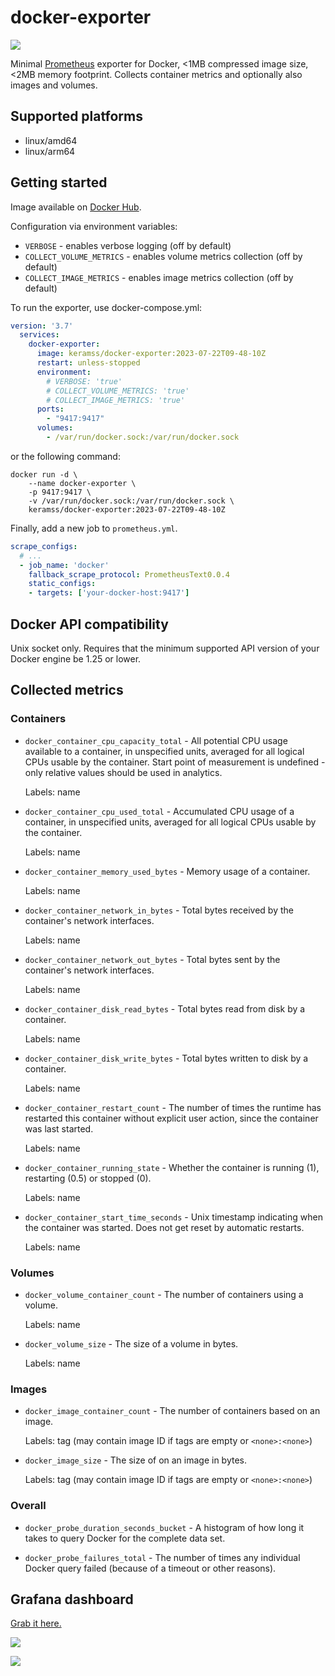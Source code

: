 # docker-exporter

 [![](https://img.shields.io/docker/image-size/keramss/docker-exporter)](https://hub.docker.com/r/keramss/docker-exporter)

Minimal [Prometheus](https://github.com/prometheus/prometheus) exporter for Docker, <1MB compressed image size, <2MB memory footprint. Collects container metrics and optionally also images and volumes.

## Supported platforms

- linux/amd64
- linux/arm64

## Getting started

Image available on [Docker Hub](https://hub.docker.com/r/keramss/docker-exporter).

Configuration via environment variables:
- `VERBOSE` - enables verbose logging (off by default)
- `COLLECT_VOLUME_METRICS` - enables volume metrics collection (off by default)
- `COLLECT_IMAGE_METRICS` - enables image metrics collection (off by default)

To run the exporter, use docker-compose.yml:

```yml
version: '3.7'
  services:
    docker-exporter:
      image: keramss/docker-exporter:2023-07-22T09-48-10Z
      restart: unless-stopped
      environment:
        # VERBOSE: 'true'
        # COLLECT_VOLUME_METRICS: 'true'
        # COLLECT_IMAGE_METRICS: 'true'
      ports:
        - "9417:9417"
      volumes:
        - /var/run/docker.sock:/var/run/docker.sock
```

or the following command:

```
docker run -d \
    --name docker-exporter \
    -p 9417:9417 \
    -v /var/run/docker.sock:/var/run/docker.sock \
    keramss/docker-exporter:2023-07-22T09-48-10Z
```

Finally, add a new job to `prometheus.yml`.

```yml
scrape_configs:
  # ...
  - job_name: 'docker'
    fallback_scrape_protocol: PrometheusText0.0.4
    static_configs:
    - targets: ['your-docker-host:9417']
```

## Docker API compatibility

Unix socket only. Requires that the minimum supported API version of your Docker engine be 1.25 or lower.

## Collected metrics

### Containers

- `docker_container_cpu_capacity_total` - All potential CPU usage available to a container, in unspecified units, averaged for all logical CPUs usable by the container. Start point of measurement is undefined - only relative values should be used in analytics.
  
  Labels: name

- `docker_container_cpu_used_total` - Accumulated CPU usage of a container, in unspecified units, averaged for all logical CPUs usable by the container.

  Labels: name

- `docker_container_memory_used_bytes` - Memory usage of a container.

  Labels: name

- `docker_container_network_in_bytes` - Total bytes received by the container's network interfaces.

  Labels: name

- `docker_container_network_out_bytes` - Total bytes sent by the container's network interfaces.

  Labels: name

- `docker_container_disk_read_bytes` - Total bytes read from disk by a container.

  Labels: name

- `docker_container_disk_write_bytes` - Total bytes written to disk by a container.

  Labels: name

- `docker_container_restart_count` - The number of times the runtime has restarted this container without explicit user action, since the container was last started.

  Labels: name

- `docker_container_running_state` - Whether the container is running (1), restarting (0.5) or stopped (0).

  Labels: name

- `docker_container_start_time_seconds` - Unix timestamp indicating when the container was started. Does not get reset by automatic restarts.

  Labels: name

### Volumes

- `docker_volume_container_count` - The number of containers using a volume.

  Labels: name

- `docker_volume_size` - The size of a volume in bytes.

  Labels: name

### Images

- `docker_image_container_count` - The number of containers based on an image.

  Labels: tag (may contain image ID if tags are empty or `<none>:<none>`)

- `docker_image_size` - The size of on an image in bytes.

  Labels: tag (may contain image ID if tags are empty or `<none>:<none>`)

### Overall

- `docker_probe_duration_seconds_bucket` - A histogram of how long it takes to query Docker for the complete data set.

- `docker_probe_failures_total` - The number of times any individual Docker query failed (because of a timeout or other reasons).

## Grafana dashboard

[Grab it here.](dashboard.json)

![](1.png)

![](2.png)
